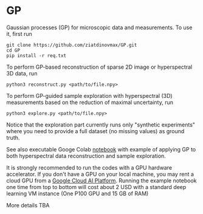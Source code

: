 # GP
Gaussian processes (GP) for microscopic data and measurements. To use it, first run

```
git clone https://github.com/ziatdinovmax/GP.git
cd GP
pip install -r req.txt
```

To perform GP-based reconstruction of sparse 2D image or hyperspectral 3D data, run
```
python3 reconstruct.py <path/to/file.npy>
```

To perform GP-guided sample exploration with hyperspectral (3D) measurements based on the reduction of maximal uncertainty, run 
```
python3 explore.py <path/to/file.npy>
```
Notice that the exploration part currently runs only "synthetic experiments" where you need to provide a full dataset (no missing values) as ground truth.

See also executable Googe Colab [notebook](https://colab.research.google.com/github/ziatdinovmax/GP/blob/master/notebooks/GP_BEPFM.ipynb) with example of applying GP to both hyperspectral data reconstruction and sample exploration.

It is strongly recommended to run the codes with a GPU hardware accelerator. If you don't have a GPU on your local machine, you may rent a cloud GPU from a [Google Cloud AI Platform](https://cloud.google.com/ai-platform/). Running the example notebook one time from top to bottom will cost about 2 USD with a standard deep learning VM instance (One P100 GPU and 15 GB of RAM)

More details TBA
